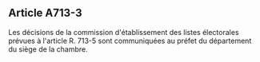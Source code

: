 Article A713-3
----
Les décisions de la commission d'établissement des listes électorales prévues à
l'article R. 713-5 sont communiquées au préfet du département du siège de la
chambre.
